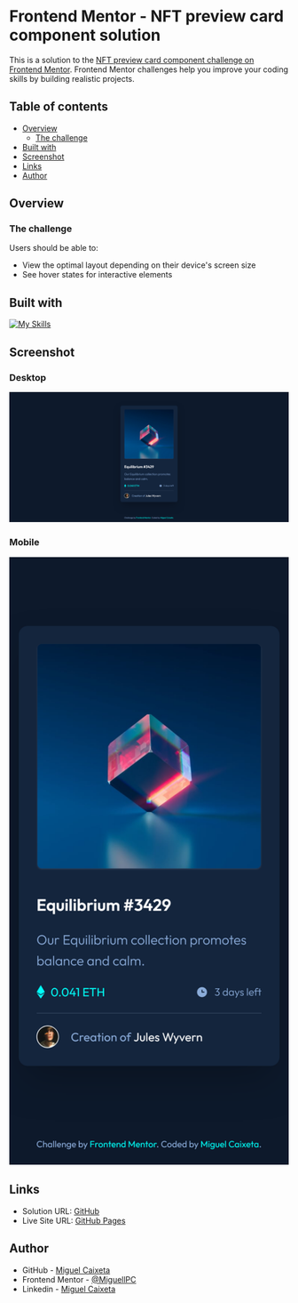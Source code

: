 # Frontend Mentor - NFT preview card component solution

This is a solution to the [NFT preview card component challenge on Frontend Mentor](https://www.frontendmentor.io/challenges/nft-preview-card-component-SbdUL_w0U). Frontend Mentor challenges help you improve your coding skills by building realistic projects.

## Table of contents

- [Overview](#overview)
  - [The challenge](#the-challenge)
- [Built with](#built-with)
- [Screenshot](#screenshot)
- [Links](#links)
- [Author](#author)

## Overview

### The challenge

Users should be able to:

- View the optimal layout depending on their device's screen size
- See hover states for interactive elements

## Built with

[![My Skills](https://skillicons.dev/icons?i=html,css,vite,react,tailwind)](https://skillicons.dev)

## Screenshot

### Desktop

![Desktop](./images/screenshots/desktop-screenshot.png "Desktop")

### Mobile

<p align="center">
  <img src="./images/screenshots/mobile-screenshot.png" alt="Mobile" style="width:600px" />
</p>

## Links

- Solution URL: [GitHub](https://github.com/MiguellPC/nft-preview-card)
- Live Site URL: [GitHub Pages](https://miguellpc.github.io/nft-preview-card/)

## Author

- GitHub - [Miguel Caixeta](https://github.com/MiguellPC)
- Frontend Mentor - [@MiguellPC](https://www.frontendmentor.io/profile/MiguellPC)
- Linkedin - [Miguel Caixeta](https://www.linkedin.com/in/miguel-caixeta-39628a118/)
